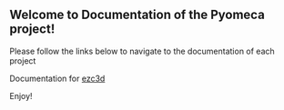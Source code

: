 ## Welcome to Documentation of the Pyomeca project!

Please follow the links below to navigate to the documentation of each project

Documentation for [ezc3d](./ezc3d/index.html)

Enjoy!
